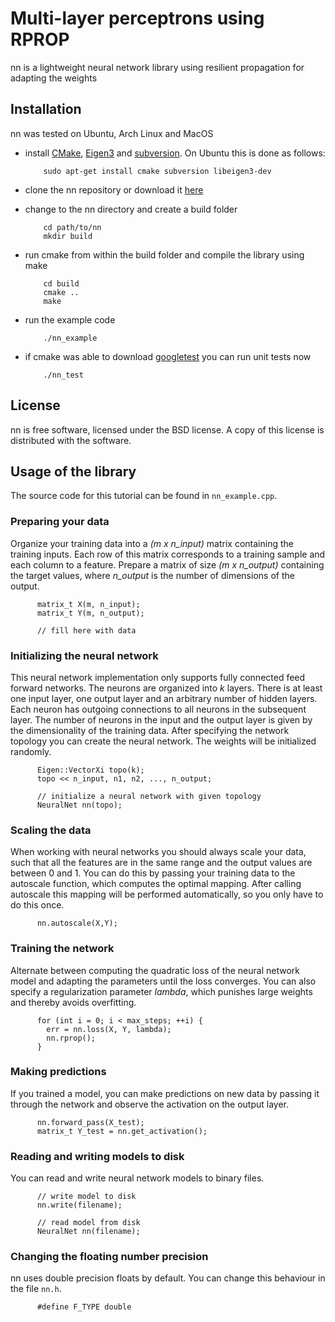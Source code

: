 Multi-layer perceptrons using RPROP
===================================

nn is a lightweight neural network library using resilient propagation for adapting the weights

Installation
------------

nn was tested on Ubuntu, Arch Linux and MacOS

* install [CMake](http://http://www.cmake.org/), [Eigen3](http://eigen.tuxfamily.org/) and [subversion](http://subversion.tigris.org/). On Ubuntu this is done as follows:

          sudo apt-get install cmake subversion libeigen3-dev

* clone the nn repository or download it [here](https://bitbucket.org/mblum/nn/get/master.tar.gz)
* change to the nn directory and create a build folder 
  
          cd path/to/nn
          mkdir build

* run cmake from within the build folder and compile the library using make
      
          cd build
          cmake ..
          make

* run the example code

          ./nn_example

* if cmake was able to download [googletest](http://code.google.com/p/googletest/) you can run unit tests now
    
          ./nn_test


License
-------

nn is free software, licensed under the BSD license. A copy of this license is distributed with the software.  

Usage of the library
--------------------

The source code for this tutorial can be found in `nn_example.cpp`.

### Preparing your data

Organize your training data into a *(m x n_input)* matrix containing the training inputs. Each row of this matrix corresponds to a training sample and each column to a feature. Prepare a matrix of size *(m x n_output)* containing the target values, where *n_output* is the number of dimensions of the output. 

          matrix_t X(m, n_input);
          matrix_t Y(m, n_output);

          // fill here with data

### Initializing the neural network

This neural network implementation only supports fully connected feed forward networks. The neurons are organized into *k* layers. There is at least one input layer, one output layer and an arbitrary number of hidden layers. Each neuron has outgoing connections to all neurons in the subsequent layer. The number of neurons in the input and the output layer is given by the dimensionality of the training data. After specifying the network topology you can create the neural network. The weights will be initialized randomly.

          Eigen::VectorXi topo(k);
          topo << n_input, n1, n2, ..., n_output;

          // initialize a neural network with given topology
          NeuralNet nn(topo);

### Scaling the data

When working with neural networks you should always scale your data, such that all the features are in the same range and the output values are between 0 and 1. You can do this by passing your training data to the autoscale function, which computes the optimal mapping. After calling autoscale this mapping will be performed automatically, so you only have to do this once. 

          nn.autoscale(X,Y);

### Training the network

Alternate between computing the quadratic loss of the neural network model and adapting the parameters until the loss converges. You can also specify a regularization parameter *lambda*, which punishes large weights and thereby avoids overfitting.

          for (int i = 0; i < max_steps; ++i) {
            err = nn.loss(X, Y, lambda);
            nn.rprop();
          }

### Making predictions

If you trained a model, you can make predictions on new data by passing it through the network and observe the activation on the output layer. 

          nn.forward_pass(X_test);
          matrix_t Y_test = nn.get_activation();

### Reading and writing models to disk

You can read and write neural network models to binary files.

          // write model to disk
          nn.write(filename);

          // read model from disk
          NeuralNet nn(filename);

### Changing the floating number precision

nn uses double precision floats by default. You can change this behaviour in the file `nn.h`.

          #define F_TYPE double

